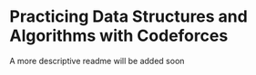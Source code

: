 # Practicing Data Structures and Algorithms with Codeforces
A more descriptive readme will be added soon

